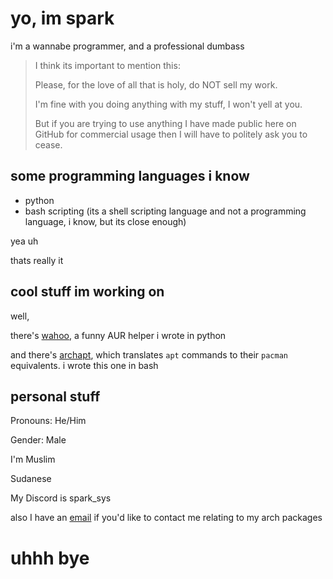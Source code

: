 # yo, im spark

i'm a wannabe programmer, and a professional dumbass

> I think its important to mention this:
> 
> Please, for the love of all that is holy, do NOT sell my work.
> 
> I'm fine with you doing anything with my stuff, I won't yell at you.
> 
> But if you are trying to use anything I have made public here on GitHub for commercial usage then I will have to politely ask you to cease.

## some programming languages i know
- python
- bash scripting (its a shell scripting language and not a programming language, i know, but its close enough)
  
yea uh

thats really it

## cool stuff im working on

well,

there's [wahoo](https://github.com/sparkhere-sys/wahoo/), a funny AUR helper i wrote in python

and there's [archapt](https://github.com/sparkhere-sys/archapt/), which translates `apt` commands to their `pacman` equivalents. i wrote this one in bash

## personal stuff

Pronouns: He/Him

Gender: Male

I'm Muslim

Sudanese

My Discord is spark_sys

also I have an [email](mailto:spark-aur@proton.me) if you'd like to contact me relating to my arch packages

# uhhh bye
